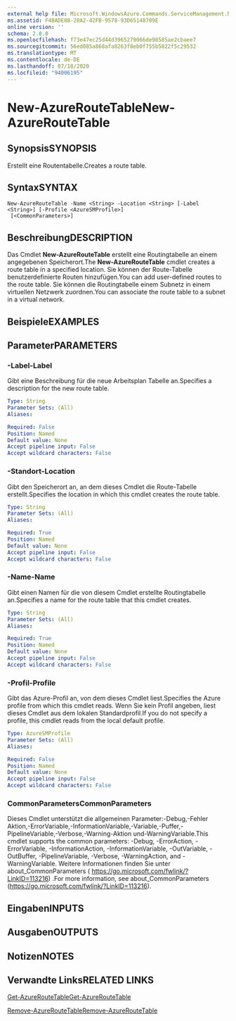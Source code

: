 ```yaml
---
external help file: Microsoft.WindowsAzure.Commands.ServiceManagement.Network.dll-Help.xml
ms.assetid: F4BADE88-28A2-42FB-9578-93D65148709E
online version: ''
schema: 2.0.0
ms.openlocfilehash: f73e47ec25d44d3965279066de98585ae2cbaee7
ms.sourcegitcommit: 56ed085a868afa8263f8eb0f755b5822f5c29532
ms.translationtype: MT
ms.contentlocale: de-DE
ms.lasthandoff: 07/18/2020
ms.locfileid: "94006195"
---
```

# <span data-ttu-id="41dc7-101">New-AzureRouteTable</span><span class="sxs-lookup"><span data-stu-id="41dc7-101">New-AzureRouteTable</span></span>

## <span data-ttu-id="41dc7-102">Synopsis</span><span class="sxs-lookup"><span data-stu-id="41dc7-102">SYNOPSIS</span></span>
<span data-ttu-id="41dc7-103">Erstellt eine Routentabelle.</span><span class="sxs-lookup"><span data-stu-id="41dc7-103">Creates a route table.</span></span>

## <span data-ttu-id="41dc7-104">Syntax</span><span class="sxs-lookup"><span data-stu-id="41dc7-104">SYNTAX</span></span>

```
New-AzureRouteTable -Name <String> -Location <String> [-Label <String>] [-Profile <AzureSMProfile>]
 [<CommonParameters>]
```

## <span data-ttu-id="41dc7-105">Beschreibung</span><span class="sxs-lookup"><span data-stu-id="41dc7-105">DESCRIPTION</span></span>
<span data-ttu-id="41dc7-106">Das Cmdlet **New-AzureRouteTable** erstellt eine Routingtabelle an einem angegebenen Speicherort.</span><span class="sxs-lookup"><span data-stu-id="41dc7-106">The **New-AzureRouteTable** cmdlet creates a route table in a specified location.</span></span>
<span data-ttu-id="41dc7-107">Sie können der Route-Tabelle benutzerdefinierte Routen hinzufügen.</span><span class="sxs-lookup"><span data-stu-id="41dc7-107">You can add user-defined routes to the route table.</span></span>
<span data-ttu-id="41dc7-108">Sie können die Routingtabelle einem Subnetz in einem virtuellen Netzwerk zuordnen.</span><span class="sxs-lookup"><span data-stu-id="41dc7-108">You can associate the route table to a subnet in a virtual network.</span></span>

## <span data-ttu-id="41dc7-109">Beispiele</span><span class="sxs-lookup"><span data-stu-id="41dc7-109">EXAMPLES</span></span>

## <span data-ttu-id="41dc7-110">Parameter</span><span class="sxs-lookup"><span data-stu-id="41dc7-110">PARAMETERS</span></span>

### <span data-ttu-id="41dc7-111">-Label</span><span class="sxs-lookup"><span data-stu-id="41dc7-111">-Label</span></span>
<span data-ttu-id="41dc7-112">Gibt eine Beschreibung für die neue Arbeitsplan Tabelle an.</span><span class="sxs-lookup"><span data-stu-id="41dc7-112">Specifies a description for the new route table.</span></span>

```yaml
Type: String
Parameter Sets: (All)
Aliases: 

Required: False
Position: Named
Default value: None
Accept pipeline input: False
Accept wildcard characters: False
```

### <span data-ttu-id="41dc7-113">-Standort</span><span class="sxs-lookup"><span data-stu-id="41dc7-113">-Location</span></span>
<span data-ttu-id="41dc7-114">Gibt den Speicherort an, an dem dieses Cmdlet die Route-Tabelle erstellt.</span><span class="sxs-lookup"><span data-stu-id="41dc7-114">Specifies the location in which this cmdlet creates the route table.</span></span>

```yaml
Type: String
Parameter Sets: (All)
Aliases: 

Required: True
Position: Named
Default value: None
Accept pipeline input: False
Accept wildcard characters: False
```

### <span data-ttu-id="41dc7-115">-Name</span><span class="sxs-lookup"><span data-stu-id="41dc7-115">-Name</span></span>
<span data-ttu-id="41dc7-116">Gibt einen Namen für die von diesem Cmdlet erstellte Routingtabelle an.</span><span class="sxs-lookup"><span data-stu-id="41dc7-116">Specifies a name for the route table that this cmdlet creates.</span></span>

```yaml
Type: String
Parameter Sets: (All)
Aliases: 

Required: True
Position: Named
Default value: None
Accept pipeline input: False
Accept wildcard characters: False
```

### <span data-ttu-id="41dc7-117">-Profil</span><span class="sxs-lookup"><span data-stu-id="41dc7-117">-Profile</span></span>
<span data-ttu-id="41dc7-118">Gibt das Azure-Profil an, von dem dieses Cmdlet liest.</span><span class="sxs-lookup"><span data-stu-id="41dc7-118">Specifies the Azure profile from which this cmdlet reads.</span></span> <span data-ttu-id="41dc7-119">Wenn Sie kein Profil angeben, liest dieses Cmdlet aus dem lokalen Standardprofil.</span><span class="sxs-lookup"><span data-stu-id="41dc7-119">If you do not specify a profile, this cmdlet reads from the local default profile.</span></span>

```yaml
Type: AzureSMProfile
Parameter Sets: (All)
Aliases: 

Required: False
Position: Named
Default value: None
Accept pipeline input: False
Accept wildcard characters: False
```

### <span data-ttu-id="41dc7-120">CommonParameters</span><span class="sxs-lookup"><span data-stu-id="41dc7-120">CommonParameters</span></span>
<span data-ttu-id="41dc7-121">Dieses Cmdlet unterstützt die allgemeinen Parameter:-Debug,-Fehler Aktion,-ErrorVariable,-InformationVariable,-Variable,-Puffer,-PipelineVariable,-Verbose,-Warning-Aktion und-WarningVariable.</span><span class="sxs-lookup"><span data-stu-id="41dc7-121">This cmdlet supports the common parameters: -Debug, -ErrorAction, -ErrorVariable, -InformationAction, -InformationVariable, -OutVariable, -OutBuffer, -PipelineVariable, -Verbose, -WarningAction, and -WarningVariable.</span></span> <span data-ttu-id="41dc7-122">Weitere Informationen finden Sie unter about_CommonParameters ( https://go.microsoft.com/fwlink/?LinkID=113216) .</span><span class="sxs-lookup"><span data-stu-id="41dc7-122">For more information, see about_CommonParameters (https://go.microsoft.com/fwlink/?LinkID=113216).</span></span>

## <span data-ttu-id="41dc7-123">Eingaben</span><span class="sxs-lookup"><span data-stu-id="41dc7-123">INPUTS</span></span>

## <span data-ttu-id="41dc7-124">Ausgaben</span><span class="sxs-lookup"><span data-stu-id="41dc7-124">OUTPUTS</span></span>

## <span data-ttu-id="41dc7-125">Notizen</span><span class="sxs-lookup"><span data-stu-id="41dc7-125">NOTES</span></span>

## <span data-ttu-id="41dc7-126">Verwandte Links</span><span class="sxs-lookup"><span data-stu-id="41dc7-126">RELATED LINKS</span></span>

[<span data-ttu-id="41dc7-127">Get-AzureRouteTable</span><span class="sxs-lookup"><span data-stu-id="41dc7-127">Get-AzureRouteTable</span></span>](./Get-AzureRouteTable.md)

[<span data-ttu-id="41dc7-128">Remove-AzureRouteTable</span><span class="sxs-lookup"><span data-stu-id="41dc7-128">Remove-AzureRouteTable</span></span>](./Remove-AzureRouteTable.md)



